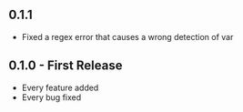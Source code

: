 ## 0.1.1
* Fixed a regex error that causes a wrong detection of var

## 0.1.0 - First Release
* Every feature added
* Every bug fixed
